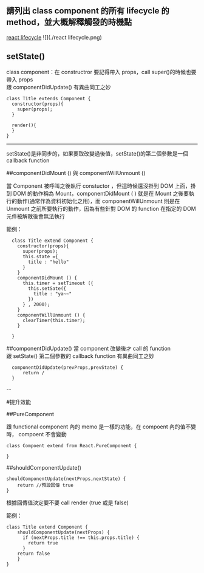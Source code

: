 
## 請列出 class component 的所有 lifecycle 的 method，並大概解釋觸發的時機點

[react lifecycle](https://projects.wojtekmaj.pl/react-lifecycle-methods-diagram/)
![](./react lifecycle.png)

## setState()
class component：在 constructror 要記得帶入 props，call super()的時候也要帶入 props<br>
跟 componentDidUpdate() 有異曲同工之妙

```
class Title extends Component {
  constructor(props){
    super(props);
  }

  render(){
  }
}
```
---
setState()是非同步的，如果要取改變過後值，setState()的第二個參數是一個 callback function

##componentDidMount () 與 componentWillUnmount ()

當 Component 被呼叫之後執行 constuctor ，但這時候還沒掛到 DOM 上面，掛到 DOM 的動作稱為 Mount，componentDidMount ( ) 就是在 Mount 之後要執行的動作(通常作為資料初始化之用)，而 componentWillUnmount 則是在 Unmount 之前所要執行的動作，因為有些針對 DOM 的 function 在指定的 DOM 元件被解散後會無法執行

範例：

```
  class Title extend Component {
    constructor(props){
      super(props);
      this.state ={
        title : "hello"
      }
    }
    componentDidMount () {
	  this.timer = setTimeout ({
	    this.setSate({
	      title : "ya~~"
	    })
	  } , 2000);
    }
    componentWillUnmount () {
      clearTimer(this.timer);
    }
      
  }
```
  
##componentDidUpdate() 
當 component 改變後才 call 的 function <br>
跟 setState() 第二個參數的 callback function 有異曲同工之妙

```
  componentDidUpdate(prevProps,prevState) {
      return /
  }
```

--


#提升效能

##PureComponent

跟 functional component 內的 memo 是一樣的功能，在 compoent 內的值不變時， compoent 不會變動

```
class Compoent extend from React.PureComponent {

}
```
##shouldComponentUpdate() 

  ```
  shouldComponentUpdate(nextProps,nextState) {
      return //預設回傳 true
  }
  ```
  根據回傳值決定要不要 call render (true 或是 false)
  
  範例：
  
  ```
  class Title extend Component {
      shouldComponentUpdate(nextProps) {
        if (nextProps.title !== this.props.title) {
          return true
        }
      return false
      }
  }
  ```


